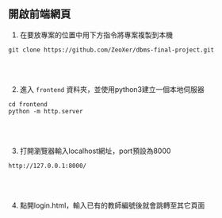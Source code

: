 ## 開啟前端網頁

1. 在要放專案的位置中用下方指令將專案複製到本機
```
git clone https://github.com/ZeoXer/dbms-final-project.git
```

<br>
<br>

2. 進入 `frontend` 資料夾，並使用python3建立一個本地伺服器
```
cd frontend
python -m http.server
```

<br>
<br>

3. 打開瀏覽器輸入localhost網址，port預設為8000
```
http://127.0.0.1:8000/
```

<br>
<br>

4. 點開login.html，輸入已有的教師編號後就會跳轉至其它頁面
